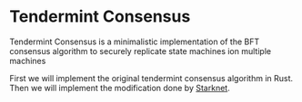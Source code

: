 # Tendermint Consensus
Tendermint Consensus is a minimalistic implementation of the BFT consensus algorithm to securely replicate state machines ion multiple machines

First we will implement the original tendermint consensus algorithm in Rust. Then we will implement the modification done by [Starknet](https://community.starknet.io/t/tendermint-for-starknet/98248).
